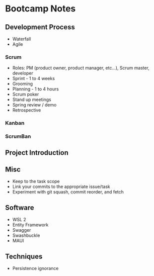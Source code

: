 # Bootcamp Notes

## Development Process

- Waterfall
- Agile

### Scrum

- Roles: PM (product owner, product manager, etc...), Scrum master, developer
- Sprint - 1 to 4 weeks
- Grooming
- Planning - 1 to 4 hours
- Scrum poker
- Stand up meetings
- Spring review / demo
- Retrospective

### Kanban

### ScrumBan

## Project Introduction

## Misc

- Keep to the task scope
- Link your commits to the appropriate issue/task
- Experiment with git squash, commit reorder, and fetch

## Software

- WSL 2
- Entity Framework
- Swagger
- Swashbuckle
- MAUI

## Techniques

- Persistence ignorance
